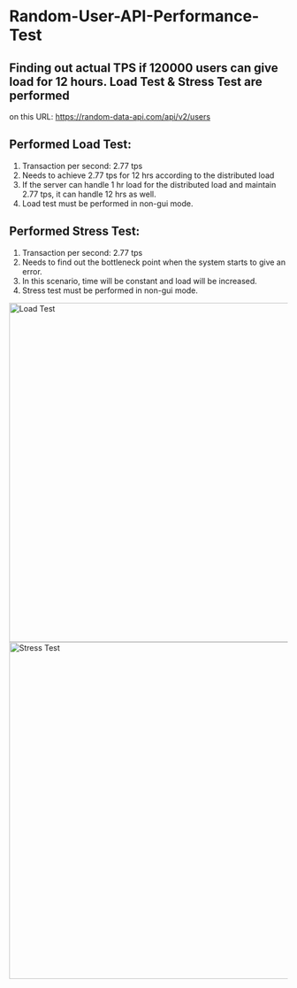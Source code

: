 # Random-User-API-Performance-Test

## Finding out actual TPS if 120000 users can give load for 12 hours. Load Test & Stress Test are performed 
on this URL: https://random-data-api.com/api/v2/users

## Performed Load Test:
1. Transaction per second: 2.77 tps
2. Needs to achieve 2.77 tps for 12 hrs according to the distributed load
3. If the server can handle 1 hr load for the distributed load and maintain 2.77 tps, it can handle 12 hrs as well.
4. Load test must be performed in non-gui mode.

## Performed Stress Test:
1. Transaction per second: 2.77 tps
2. Needs to find out the bottleneck point when the system starts to give an error.
3. In this scenario, time will be constant and load will be increased.
4. Stress test must be performed in non-gui mode.
   


<img width="613" alt="Load Test" src="https://github.com/litamouri/Random-User-API-Performance-Test/assets/106230174/d5318937-cc92-4386-aa25-b938f39373c7">


<img width="609" alt="Stress Test" src="https://github.com/litamouri/Random-User-API-Performance-Test/assets/106230174/b3daaa57-488d-408d-8896-0a44849279e7">
